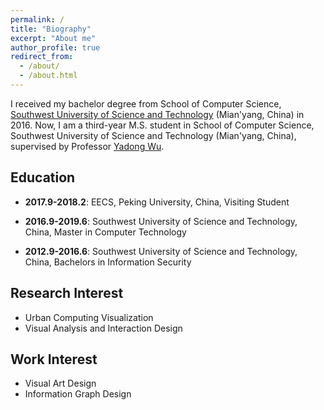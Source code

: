 ```yaml
---
permalink: /
title: "Biography"
excerpt: "About me"
author_profile: true
redirect_from: 
  - /about/
  - /about.html
---
```


I received my bachelor degree from School of Computer Science, [Southwest University of Science and Technology](http://www.swust.edu.cn/) (Mian'yang, China) in 2016. Now, I am a third-year M.S. student in School of Computer Science, Southwest University of Science and Technology (Mian'yang, China), supervised by Professor [Yadong Wu](http://www.cs.swust.edu.cn/staff/p/WuYadong).


**Education**
---

- **2017.9-2018.2**: EECS, Peking University, China, Visiting Student

- **2016.9-2019.6**: Southwest University of Science and Technology, China, Master in Computer Technology  
  
- **2012.9-2016.6**: Southwest University of Science and Technology, China, Bachelors in Information Security


**Research Interest**
---
- Urban Computing Visualization
- Visual Analysis and Interaction Design

**Work Interest**
---
- Visual Art Design
- Information Graph Design

